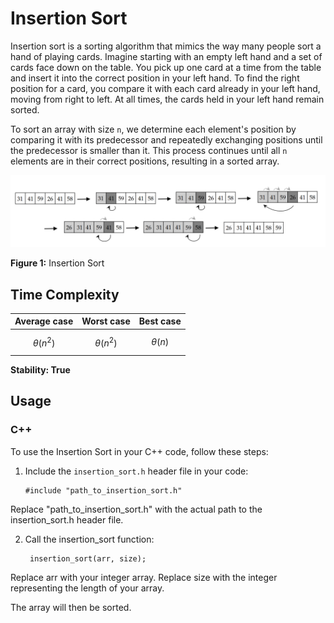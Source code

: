 # Insertion Sort

Insertion sort is a sorting algorithm that mimics the way many people sort a hand of playing cards. Imagine starting with an empty left hand and a set of cards face down on the table. You pick up one card at a time from the table and insert it into the correct position in your left hand. To find the right position for a card, you compare it with each card already in your left hand, moving from right to left. At all times, the cards held in your left hand remain sorted.

To sort an array with size `n`, we determine each element's position by comparing it with its predecessor and repeatedly exchanging positions until the predecessor is smaller than it. This process continues until all `n` elements are in their correct positions, resulting in a sorted array.

![Figure 1](https://github.com/mjyang0902/Data-Structure/blob/main/sort/figures/insertion_sort.png)

**Figure 1:** Insertion Sort

## Time Complexity
| Average case | Worst case | Best case |
|:------------:|:----------:|:---------:|
| $$\theta(n^2)$$ | $$\theta(n^2)$$ | $$\theta(n)$$ |

**Stability: True**

## Usage

### C++

To use the Insertion Sort in your C++ code, follow these steps:

1. Include the `insertion_sort.h` header file in your code:
   ```
   #include "path_to_insertion_sort.h"
   ```
Replace "path_to_insertion_sort.h" with the actual path to the insertion_sort.h header file.

2. Call the insertion_sort function:
   ```
    insertion_sort(arr, size);
   ```
Replace arr with your integer array.
Replace size with the integer representing the length of your array.

The array will then be sorted.
